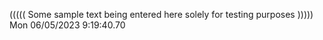 ((((( Some sample text being entered here solely for testing purposes ))))) Mon 06/05/2023  9:19:40.70

